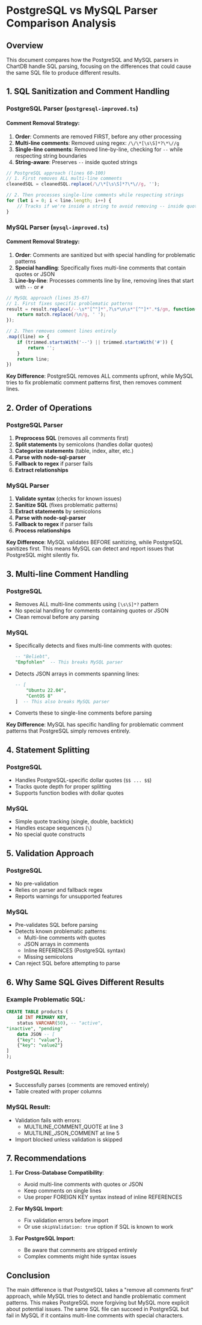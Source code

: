 # PostgreSQL vs MySQL Parser Comparison Analysis

## Overview
This document compares how the PostgreSQL and MySQL parsers in ChartDB handle SQL parsing, focusing on the differences that could cause the same SQL file to produce different results.

## 1. SQL Sanitization and Comment Handling

### PostgreSQL Parser (`postgresql-improved.ts`)

#### Comment Removal Strategy:
1. **Order**: Comments are removed FIRST, before any other processing
2. **Multi-line comments**: Removed using regex: `/\/\*[\s\S]*?\*\//g`
3. **Single-line comments**: Removed line-by-line, checking for `--` while respecting string boundaries
4. **String-aware**: Preserves `--` inside quoted strings

```typescript
// PostgreSQL approach (lines 60-100)
// 1. First removes ALL multi-line comments
cleanedSQL = cleanedSQL.replace(/\/\*[\s\S]*?\*\//g, '');

// 2. Then processes single-line comments while respecting strings
for (let i = 0; i < line.length; i++) {
    // Tracks if we're inside a string to avoid removing -- inside quotes
}
```

### MySQL Parser (`mysql-improved.ts`)

#### Comment Removal Strategy:
1. **Order**: Comments are sanitized but with special handling for problematic patterns
2. **Special handling**: Specifically fixes multi-line comments that contain quotes or JSON
3. **Line-by-line**: Processes comments line by line, removing lines that start with `--` or `#`

```typescript
// MySQL approach (lines 35-67)
// 1. First fixes specific problematic patterns
result = result.replace(/--\s*"[^"]*",?\s*\n\s*"[^"]*".*$/gm, function(match) {
    return match.replace(/\n/g, ' ');
});

// 2. Then removes comment lines entirely
.map((line) => {
    if (trimmed.startsWith('--') || trimmed.startsWith('#')) {
        return '';
    }
    return line;
})
```

**Key Difference**: PostgreSQL removes ALL comments upfront, while MySQL tries to fix problematic comment patterns first, then removes comment lines.

## 2. Order of Operations

### PostgreSQL Parser
1. **Preprocess SQL** (removes all comments first)
2. **Split statements** by semicolons (handles dollar quotes)
3. **Categorize statements** (table, index, alter, etc.)
4. **Parse with node-sql-parser**
5. **Fallback to regex** if parser fails
6. **Extract relationships**

### MySQL Parser
1. **Validate syntax** (checks for known issues)
2. **Sanitize SQL** (fixes problematic patterns)
3. **Extract statements** by semicolons
4. **Parse with node-sql-parser**
5. **Fallback to regex** if parser fails
6. **Process relationships**

**Key Difference**: MySQL validates BEFORE sanitizing, while PostgreSQL sanitizes first. This means MySQL can detect and report issues that PostgreSQL might silently fix.

## 3. Multi-line Comment Handling

### PostgreSQL
- Removes ALL multi-line comments using `[\s\S]*?` pattern
- No special handling for comments containing quotes or JSON
- Clean removal before any parsing

### MySQL
- Specifically detects and fixes multi-line comments with quotes:
  ```sql
  -- "Beliebt",
  "Empfohlen"  -- This breaks MySQL parser
  ```
- Detects JSON arrays in comments spanning lines:
  ```sql
  -- [
      "Ubuntu 22.04",
      "CentOS 8"
  ]  -- This also breaks MySQL parser
  ```
- Converts these to single-line comments before parsing

**Key Difference**: MySQL has specific handling for problematic comment patterns that PostgreSQL simply removes entirely.

## 4. Statement Splitting

### PostgreSQL
- Handles PostgreSQL-specific dollar quotes (`$$ ... $$`)
- Tracks quote depth for proper splitting
- Supports function bodies with dollar quotes

### MySQL
- Simple quote tracking (single, double, backtick)
- Handles escape sequences (`\`)
- No special quote constructs

## 5. Validation Approach

### PostgreSQL
- No pre-validation
- Relies on parser and fallback regex
- Reports warnings for unsupported features

### MySQL
- Pre-validates SQL before parsing
- Detects known problematic patterns:
  - Multi-line comments with quotes
  - JSON arrays in comments
  - Inline REFERENCES (PostgreSQL syntax)
  - Missing semicolons
- Can reject SQL before attempting to parse

## 6. Why Same SQL Gives Different Results

### Example Problematic SQL:
```sql
CREATE TABLE products (
    id INT PRIMARY KEY,
    status VARCHAR(50), -- "active",
"inactive", "pending"
    data JSON -- [
    {"key": "value"},
    {"key": "value2"}
]
);
```

### PostgreSQL Result:
- Successfully parses (comments are removed entirely)
- Table created with proper columns

### MySQL Result:
- Validation fails with errors:
  - MULTILINE_COMMENT_QUOTE at line 3
  - MULTILINE_JSON_COMMENT at line 5
- Import blocked unless validation is skipped

## 7. Recommendations

1. **For Cross-Database Compatibility**:
   - Avoid multi-line comments with quotes or JSON
   - Keep comments on single lines
   - Use proper FOREIGN KEY syntax instead of inline REFERENCES

2. **For MySQL Import**:
   - Fix validation errors before import
   - Or use `skipValidation: true` option if SQL is known to work

3. **For PostgreSQL Import**:
   - Be aware that comments are stripped entirely
   - Complex comments might hide syntax issues

## Conclusion

The main difference is that PostgreSQL takes a "remove all comments first" approach, while MySQL tries to detect and handle problematic comment patterns. This makes PostgreSQL more forgiving but MySQL more explicit about potential issues. The same SQL file can succeed in PostgreSQL but fail in MySQL if it contains multi-line comments with special characters.